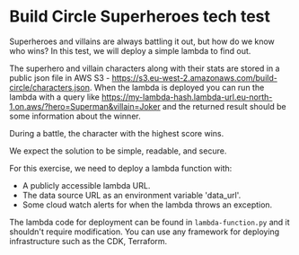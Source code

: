 # Build Circle Superheroes tech test

Superheroes and villains are always battling it out, but how do we know who wins? In this test, we will deploy a simple lambda to find out.

The superhero and villain characters along with their stats are stored in a public json file in AWS S3 - https://s3.eu-west-2.amazonaws.com/build-circle/characters.json. When the lambda is deployed you can run the lambda with a query like https://my-lambda-hash.lambda-url.eu-north-1.on.aws/?hero=Superman&villain=Joker and the returned result should be some information about the winner.

During a battle, the character with the highest score wins.

We expect the solution to be simple, readable, and secure.

For this exercise, we need to deploy a lambda function with:

* A publicly accessible lambda URL.
* The data source URL as an environment variable 'data_url'.
* Some cloud watch alerts for when the lambda throws an exception.

The lambda code for deployment can be found in `lambda-function.py` and it shouldn't require modification. You can use any framework for deploying infrastructure such as the CDK, Terraform.
